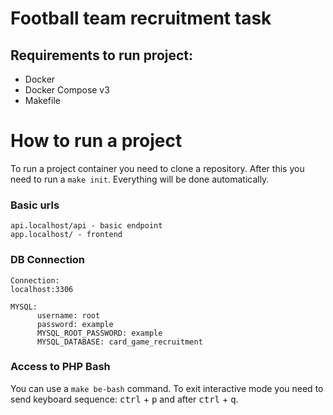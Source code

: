 # Football team recruitment task



## Requirements to run project:
* Docker
* Docker Compose v3
* Makefile


# How to run a project

To run a project container you need to clone a repository. After this you need
to run a ```make init```. 
Everything will be done automatically.

### Basic urls
```
api.localhost/api - basic endpoint
app.localhost/ - frontend
```

### DB Connection
```
Connection:
localhost:3306

MYSQL:
      username: root
      password: example
      MYSQL_ROOT_PASSWORD: example
      MYSQL_DATABASE: card_game_recruitment
```


### Access to PHP Bash
You can use a ```make be-bash``` command.
To exit interactive mode you need to send keyboard sequence:
<kbd>ctrl</kbd> + <kbd>p</kbd> and after <kbd>ctrl</kbd> + <kbd>q</kbd>. 